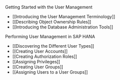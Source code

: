 Getting Started with the User Management
- [[Introducing the User Management Terminology]]
- [[Describing Object Ownership Rules]]
- [[Introducing the Database Administration Tools]]

Performing User Management in SAP HANA
- [[Discovering the Different User Types]]
- [[Creating User Accounts]]
- [[Creating Authorization Roles]]
- [[Assigning Privileges]]
- [[Creating User Groups]]
- [[Assigning Users to a User Groups]]
